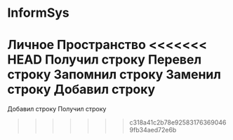 # InformSys
Личное Пространство
<<<<<<< HEAD
Получил строку
Перевел строку
Запомнил строку
Заменил строку
Добавил строку
=======
Добавил строку
Получил строку
>>>>>>> c318a41c2b78e925831763690469fb34aed72e6b
